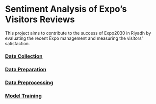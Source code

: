 # Sentiment Analysis of Expo’s Visitors Reviews

This project aims to contribute to the success of Expo2030 in Riyadh by evaluating the recent Expo management and measuring the visitors' satisfaction.

### [Data Collection](./notebooks/DataCollection.ipynb)


### [Data Preparation](./notebooks/[Data-Preparation.ipynb)


### [Data Preprocessing](./notebooks/DataPreprocessing.ipynb)


### [Model Training](./notebooks/TFIDF+Model-Training.ipynb)



